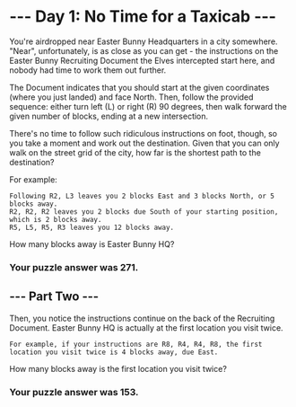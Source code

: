 
# --- Day 1: No Time for a Taxicab ---
You're airdropped near Easter Bunny Headquarters in a city somewhere. "Near", unfortunately, is as close as you can get - the instructions on the Easter Bunny Recruiting Document the Elves intercepted start here, and nobody had time to work them out further.

The Document indicates that you should start at the given coordinates (where you just landed) and face North. Then, follow the provided sequence: either turn left (L) or right (R) 90 degrees, then walk forward the given number of blocks, ending at a new intersection.

There's no time to follow such ridiculous instructions on foot, though, so you take a moment and work out the destination. Given that you can only walk on the street grid of the city, how far is the shortest path to the destination?

For example:

    Following R2, L3 leaves you 2 blocks East and 3 blocks North, or 5 blocks away.
    R2, R2, R2 leaves you 2 blocks due South of your starting position, which is 2 blocks away.
    R5, L5, R5, R3 leaves you 12 blocks away.

How many blocks away is Easter Bunny HQ?

### Your puzzle answer was 271.

## --- Part Two ---

Then, you notice the instructions continue on the back of the Recruiting Document. Easter Bunny HQ is actually at the first location you visit twice.

    For example, if your instructions are R8, R4, R4, R8, the first location you visit twice is 4 blocks away, due East.

How many blocks away is the first location you visit twice?

### Your puzzle answer was 153.
